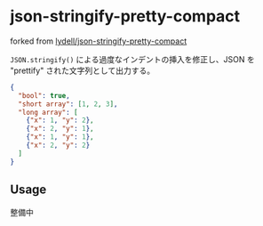 # json-stringify-pretty-compact

forked from [lydell/json-stringify-pretty-compact](https://github.com/lydell/json-stringify-pretty-compact)

`JSON.stringify()` による過度なインデントの挿入を修正し、JSON を "prettify" された文字列として出力する。
```json
{
  "bool": true,
  "short array": [1, 2, 3],
  "long array": [
    {"x": 1, "y": 2},
    {"x": 2, "y": 1},
    {"x": 1, "y": 1},
    {"x": 2, "y": 2}
  ]
}
```

## Usage
整備中